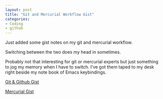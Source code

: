```yaml
---
layout: post
title: "Git and Mercurial Workflow Gist"
categories:
- Coding
- github
---
```

Just added some gist notes on my git and mercurial workflow.

Switching between the two does my head in sometimes.

Probably not that interesting for git or mercurial experts but just something to
jog my memory when I have to switch. I've got them taped to my desk right beside
my note book of Emacs keybindings.

[Git &amp; Github Gist](https://gist.github.com/1271705)

[Mercurial Gist](https://gist.github.com/1271716)
